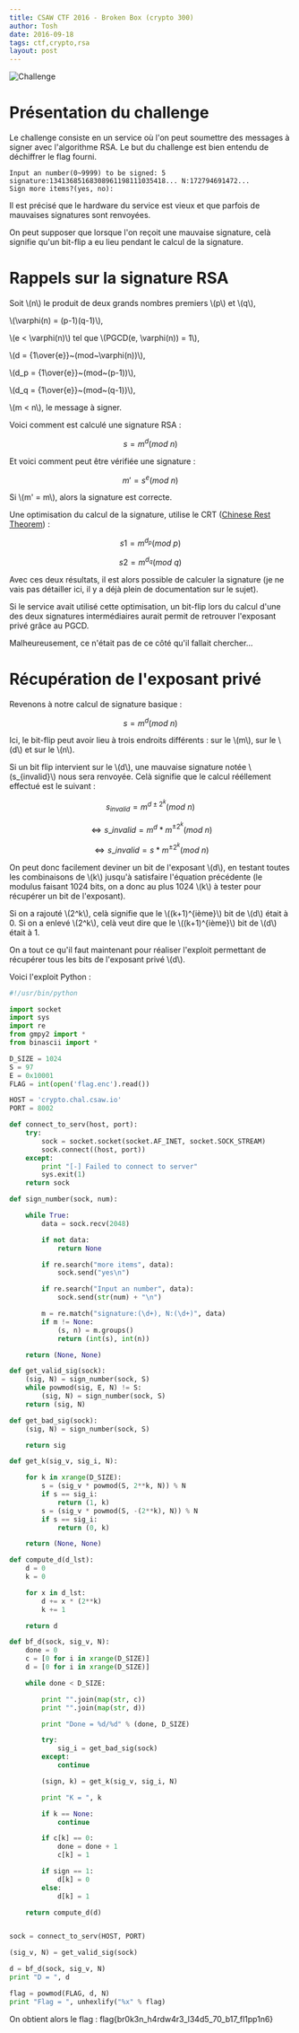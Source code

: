 ```yaml
---
title: CSAW CTF 2016 - Broken Box (crypto 300)
author: Tosh
date: 2016-09-18
tags: ctf,crypto,rsa
layout: post
---
```


![Challenge](/images/csaw-2016.png)

# Présentation du challenge

Le challenge consiste en un service où l'on peut soumettre des messages à signer avec l'algorithme RSA. Le but du challenge est bien entendu de déchiffrer le flag fourni.

```
Input an number(0~9999) to be signed: 5
signature:13413685168308961198111035418... N:172794691472...
Sign more items?(yes, no):
```

Il est précisé que le hardware du service est vieux et que parfois de mauvaises signatures sont renvoyées.

On peut supposer que lorsque l'on reçoit une mauvaise signature, celà signifie qu'un bit-flip a eu lieu pendant le calcul de la signature.

# Rappels sur la signature RSA

Soit \\(n\\) le produit de deux grands nombres premiers \\(p\\) et \\(q\\),

\\(\varphi(n) = (p-1)(q-1)\\),

\\(e < \varphi(n)\\) tel que \\(PGCD(e, \varphi(n)) = 1\\),

\\(d = {1\over{e}}~(mod~\varphi(n))\\),

\\(d\_p = {1\over{e}}~(mod~(p-1))\\),

\\(d\_q = {1\over{e}}~(mod~(q-1))\\),

\\(m < n\\), le message à signer.

Voici comment est calculé une signature RSA :

$$s = m^{d} (mod~n)$$

Et voici comment peut être vérifiée une signature :

$$m' = s^{e} (mod~n)$$

Si \\(m' = m\\), alors la signature est correcte.

Une optimisation du calcul de la signature, utilise le CRT ([Chinese Rest Theorem](https://fr.wikipedia.org/wiki/Th%C3%A9or%C3%A8me_des_restes_chinois)) :

$$s1 = m^{d_p} (mod~p)$$

$$s2 = m^{d_q} (mod~q)$$

Avec ces deux résultats, il est alors possible de calculer la signature (je ne vais pas détailler ici, il y a déjà plein de documentation sur le sujet).

Si le service avait utilisé cette optimisation, un bit-flip lors du calcul d'une des deux signatures intermédiaires aurait permit de retrouver l'exposant privé grâce au PGCD.

Malheureusement, ce n'était pas de ce côté qu'il fallait chercher...

# Récupération de l'exposant privé

Revenons à notre calcul de signature basique :

$$s = m^{d} (mod~n)$$

Ici, le bit-flip peut avoir lieu à trois endroits différents : sur le \\(m\\), sur le \\(d\\) et sur le \\(n\\).

Si un bit flip intervient sur le \\(d\\), une mauvaise signature notée \\(s\_{invalid}\\) nous sera renvoyée. Celà signifie que le calcul rééllement effectué est le suivant :

$$s_{invalid} = m^{d \pm 2^k} (mod~n)$$

$$\Longleftrightarrow s\_{invalid} = m^{d}*m^{\pm 2^k} (mod~n)$$

$$\Longleftrightarrow s\_{invalid} = s*m^{\pm 2^k} (mod~n)$$

On peut donc facilement deviner un bit de l'exposant \\(d\\), en testant toutes les combinaisons de \\(k\\) jusqu'à satisfaire l'équation précédente (le modulus faisant 1024 bits, on a donc au plus 1024 \\(k\\) à tester pour récupérer un bit de l'exposant).

Si on a rajouté \\(2^k\\), celà signifie que le \\((k+1)^{ième}\\) bit de \\(d\\) était à 0. Si on a enlevé \\(2^k\\), celà veut dire que le \\((k+1)^{ième}\\) bit de \\(d\\) était à 1.

On a tout ce qu'il faut maintenant pour réaliser l'exploit permettant de récupérer tous les bits de l'exposant privé \\(d\\).

Voici l'exploit Python :

```python
#!/usr/bin/python

import socket
import sys
import re
from gmpy2 import *
from binascii import *

D_SIZE = 1024
S = 97
E = 0x10001
FLAG = int(open('flag.enc').read())

HOST = 'crypto.chal.csaw.io'
PORT = 8002

def connect_to_serv(host, port):
    try:
        sock = socket.socket(socket.AF_INET, socket.SOCK_STREAM)
        sock.connect((host, port))
    except:
        print "[-] Failed to connect to server"
        sys.exit(1)
    return sock

def sign_number(sock, num):

    while True:
        data = sock.recv(2048)

        if not data:
            return None

        if re.search("more items", data):
            sock.send("yes\n")

        if re.search("Input an number", data):
            sock.send(str(num) + "\n")

        m = re.match("signature:(\d+), N:(\d+)", data)
        if m != None:
            (s, n) = m.groups()
            return (int(s), int(n))

    return (None, None)

def get_valid_sig(sock):
    (sig, N) = sign_number(sock, S)
    while powmod(sig, E, N) != S:
        (sig, N) = sign_number(sock, S)
    return (sig, N)

def get_bad_sig(sock):
    (sig, N) = sign_number(sock, S)

    return sig

def get_k(sig_v, sig_i, N):

    for k in xrange(D_SIZE):
        s = (sig_v * powmod(S, 2**k, N)) % N
        if s == sig_i:
            return (1, k)
        s = (sig_v * powmod(S, -(2**k), N)) % N
        if s == sig_i:
            return (0, k)

    return (None, None)

def compute_d(d_lst):
    d = 0
    k = 0

    for x in d_lst:
        d += x * (2**k)
        k += 1

    return d

def bf_d(sock, sig_v, N):
    done = 0
    c = [0 for i in xrange(D_SIZE)]
    d = [0 for i in xrange(D_SIZE)]

    while done < D_SIZE:

        print "".join(map(str, c))
        print "".join(map(str, d))

        print "Done = %d/%d" % (done, D_SIZE)

        try:
            sig_i = get_bad_sig(sock)
        except:
            continue

        (sign, k) = get_k(sig_v, sig_i, N)

        print "K = ", k

        if k == None:
            continue

        if c[k] == 0:
            done = done + 1
            c[k] = 1

        if sign == 1:
            d[k] = 0
        else:
            d[k] = 1

    return compute_d(d)


sock = connect_to_serv(HOST, PORT)

(sig_v, N) = get_valid_sig(sock)

d = bf_d(sock, sig_v, N)
print "D = ", d

flag = powmod(FLAG, d, N)
print "Flag = ", unhexlify("%x" % flag)
```

On obtient alors le flag : flag{br0k3n\_h4rdw4r3\_l34d5\_70\_b17\_fl1pp1n6}